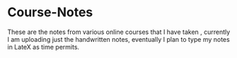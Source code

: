 # Course-Notes
These are the notes from various online courses that I have taken , currently I am uploading just the handwritten notes, eventually I plan to type my notes in LateX as time permits.
